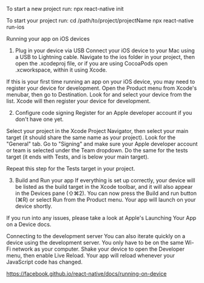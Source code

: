 To start a new project run:
npx react-native init <projectName>

To start your project run:
cd /path/to/project/projectName
npx react-native run-ios

Running your app on iOS devices

1. Plug in your device via USB
Connect your iOS device to your Mac using a USB to Lightning cable. Navigate to the ios folder in your project, then open the .xcodeproj file, or if you are using CocoaPods open .xcworkspace, within it using Xcode.

If this is your first time running an app on your iOS device, you may need to register your device for development. Open the Product menu from Xcode's menubar, then go to Destination. Look for and select your device from the list. Xcode will then register your device for development.

2. Configure code signing
Register for an Apple developer account if you don't have one yet.

Select your project in the Xcode Project Navigator, then select your main target (it should share the same name as your project). Look for the "General" tab. Go to "Signing" and make sure your Apple developer account or team is selected under the Team dropdown. Do the same for the tests target (it ends with Tests, and is below your main target).

Repeat this step for the Tests target in your project.

3. Build and Run your app
If everything is set up correctly, your device will be listed as the build target in the Xcode toolbar, and it will also appear in the Devices pane (⇧⌘2). You can now press the Build and run button (⌘R) or select Run from the Product menu. Your app will launch on your device shortly.

If you run into any issues, please take a look at Apple's Launching Your App on a Device docs.

Connecting to the development server
You can also iterate quickly on a device using the development server. You only have to be on the same Wi-Fi network as your computer. Shake your device to open the Developer menu, then enable Live Reload. Your app will reload whenever your JavaScript code has changed.

https://facebook.github.io/react-native/docs/running-on-device
